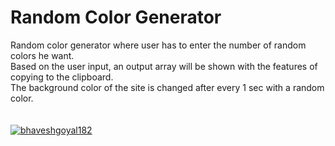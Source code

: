 # Random Color Generator

Random color generator where user has to enter the number of random colors he want. \
Based on the user input, an output array will be shown with the features of copying to the clipboard. \
The background color of the site is changed after every 1 sec with a random color. <br>
<br>
<br>
<a href="http://github.com/bhaveshgoyal182/">![bhaveshgoyal182](https://camo.githubusercontent.com/7998890254268d8ed476c9f66d3fa59d21dd354d2090036083c82af4cda2a0eb/68747470733a2f2f666f7274686562616467652e636f6d2f696d616765732f6261646765732f6275696c742d776974682d6c6f76652e737667)</a>
